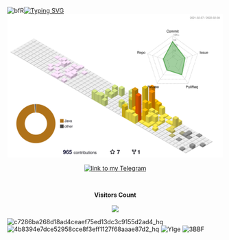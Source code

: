 ![bfR](https://user-images.githubusercontent.com/50777377/153007237-020313fe-a959-4032-8a88-cc61e0644f22.gif)[![Typing SVG](https://readme-typing-svg.herokuapp.com?color=%232ADF55&duration=3000&center=true&vCenter=true&multiline=true&width=409&height=49&lines=Welcome+🐙+I'm+glad+to+see+you+😜💖)](https://www.youtube.com/watch?v=dQw4w9WgXcQ)
![](./profile-3d-contrib/profile-season-animate.svg)
<a href="https://t.me/tarasanichin">
    <p align="center"><img alt="link to my Telegram" src="https://img.shields.io/static/v1?label&message=@tarasanichin&color=26A5E4&style=flat&logo=telegram&logoColor=whitesmoke" />
  </p>
</a>
<br><p align="center"><b>Visitors Count</b></p>  
<p align="center"><img align="center" src="https://profile-counter.glitch.me/{AnichinTaras}/count.svg" /></p> 

![c7286ba268d18ad4ceaef75ed13dc3c9155d2ad4_hq](https://user-images.githubusercontent.com/50777377/153002326-979882ef-08af-4c53-8bcc-d1a4df65c034.gif)
![4b8394e7dce52958cce8f3eff1127f68aaae87d2_hq](https://user-images.githubusercontent.com/50777377/153002430-0f17df5d-9879-4bc6-878c-7a206c6d925d.gif)
![YIge](https://user-images.githubusercontent.com/50777377/153003322-fd7df670-e4ce-4821-be29-94ac048dbf71.gif)
![3BBF](https://user-images.githubusercontent.com/50777377/153007060-0fa78b1e-e738-422d-9479-857478b28716.gif)
